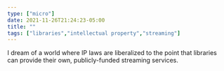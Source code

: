 ```yaml
---
type: ["micro"]
date: 2021-11-26T21:24:23-05:00
title: ""
tags: ["libraries","intellectual property","streaming"]
---
```

I dream of a world where IP laws are liberalized to the point that libraries can provide their own, publicly-funded streaming services.
